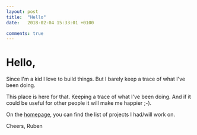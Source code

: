 ```yaml
---
layout: post
title:  "Hello"
date:   2018-02-04 15:33:01 +0100

comments: true
---
```


<h1>Hello,</h1>

<p>
  Since I'm a kid I love to build things. But I barely keep a trace of what I've been doing.
</p>
<p>
  This place is here for that. Keeping a trace of what I've been doing. And if it could be useful
  for other people it will make me happier ;-).
</p>
<p>
  On the <a href="{{"/" | relative_url}}">homepage</a>, you can find the list of projects I had/will work on.
</p>
<p>
  Cheers, Ruben
</p>

